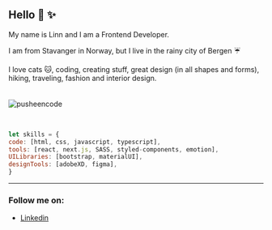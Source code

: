 ## Hello :yellow_heart: :sparkles:

My name is Linn and I am a Frontend Developer. 

I am from Stavanger in Norway, but I live in the rainy city of Bergen :umbrella:
<br />

I love cats :cat:, coding, creating stuff, great design (in all shapes and forms), hiking, traveling, fashion and interior design.
<br />
<br />
<br />
![pusheencode](https://user-images.githubusercontent.com/71352428/171492287-b2573425-229c-4282-be1e-fe7c9b1742f0.gif)

<br />


```javascript
let skills = {
code: [html, css, javascript, typescript],
tools: [react, next.js, SASS, styled-components, emotion],
UILibraries: [bootstrap, materialUI],
designTools: [adobeXD, figma],
}

```

---

### Follow me on:

- [Linkedin](https://www.linkedin.com/in/linn-corneliussen-246b0b56/)
